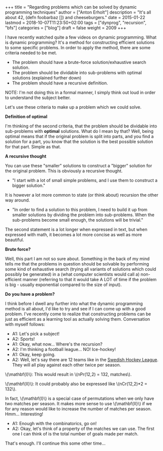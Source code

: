 +++
title = "Regarding problems which can be solved by dynamic programming techniques"
author = ["Anton Erholt"]
description = "It's all about 42, (defn foobarbaz []) and cheeseburgers."
date = 2015-01-22
lastmod = 2018-10-07T11:23:50+02:00
tags = ["dynprog", "recursion", "bfs"]
categories = ["blog"]
draft = false
weight = 2009
+++

I have recently watched quite a few videos on dynamic
programming. What is dynamic programming? It's a method for
constructing efficient solutions to some specific problems. In order
to apply the method, there are some criteria needed to be met.

-   The problem should have a brute-force solution/exhaustive search
    solution.
-   The problem should be dividable into sub-problems with optimal solutions
    (explained further down)
-   The problem should have a recursive definition.

<span class="underline">NOTE:</span> I'm not doing this in a formal manner, I simply think out
loud in order to understand the subject better.

Let's use these criteria to make up a problem which we could solve.

**Definition of optimal**

I'm thinking of the second criteria, that the problem should be
dividable into sub-problems with **optimal** solutions. What do I mean
by that? Well, being optimal means that if the original problem is
split into parts, and you find a solution for a part, you know that
the solution is the best possible solution for that part. Simple as
that.

**A recursive thought**

You can use these "smaller" solutions to construct a "bigger"
solution for the original problem. This is obviously a recursive
thought.

-   "I start with a lot of small simple problems, and I use
    them to construct a bigger solution."

It is however a lot more common to state (or think about) recursion
the other way around.

-   "In order to find a solution to this problem, I need to build it
    up from smaller solutions by dividing the problem into
    sub-problems. When the sub-problems become small enough, the
    solutions will be trivial."

The second statement is a lot longer when expressed in text, but
when expressed with math, it becomes a lot more concise as well as
more beautiful.

**Brute force?**

Well, this part I am not so sure about. Something in the back of my
mind tells me that the problems in question should be solvable by
performing some kind of exhaustive search (trying all variants of
solutions which could possibly be generated) in a (what computer
scientists would call a) non-efficient manner (referring to that it
would take A LOT of time if the problem is big - usually exponential
compared to the size of input).

**Do you have a problem?**

I think before I dwell any further into what the dynamic programming
method is all about, I'd like to try and see if I can come up with a
good problem. I've recently come to realize that constructing
problems can be just as efficient as a learning tool as actually
solving them. Conversation with myself follows:

-   A1: Let's pick a subject!
-   A2: Sports!
-   A1: Okay, what now&#x2026; Where's the recursion?
-   A2: I'm thinking a football league&#x2026; NO! Ice-hockey!
-   A1: Okay, keep going.
-   A2: Well, let's say there are 12 teams like in the [Swedish Hockey
    League](http://www.shl.se/statistics/standings/summary/2014/All). They will all play against each other twice per season.

\\(\mathbf{I}\\): This would result in \\(nPr(12,2) = 132\, matches\\).

\\(\mathbf{II}\\): It could probably also be expressed like \\(nCr(12,2)\*2
  = 132\\).

In fact, \\(\mathbf{I}\\) is a special case of permutations when we only have two
matches per season. It makes more sense to use \\(\mathbf{II}\\) if we
for any reason would like to increase the number of matches per
season. Hmm&#x2026; Interesting!

-   A1: Enough with the combinatorics, go on!
-   A2: Okay, let's think of a property of the matches we can use. The
    first one I can think of is the total number of goals made per
    match.

<span class="underline">That's enough. I'll continue this some other time&#x2026;</span>
